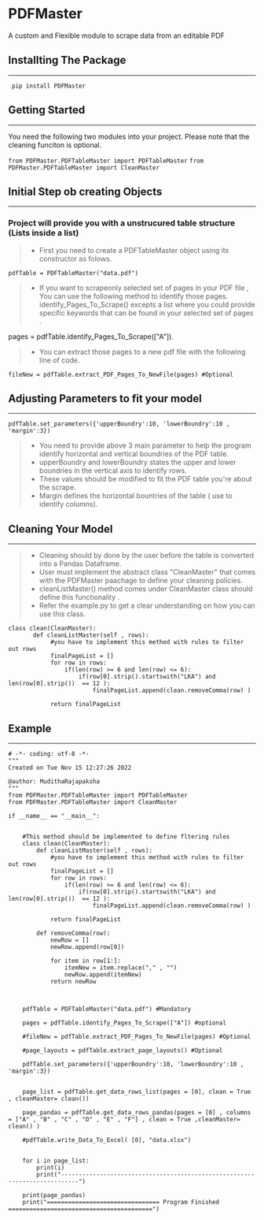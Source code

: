 # PDFMaster
A custom and Flexible module to scrape data from an editable PDF

## Installting The Package
--------------------
` pip install PDFMaster`


## Getting Started
---------------------
You need the following two modules into your project. Please note that the cleaning funciton is optional.

`from PDFMaster.PDFTableMaster import PDFTableMaster`
`from PDFMaster.PDFTableMaster import CleanMaster`



## Initial Step ob creating Objects
---------------------
### Project will provide you with a unstrucured table structure (Lists inside a list)

> - First you need to create a PDFTableMaster object using its constructor as folows.

`pdfTable = PDFTableMaster("data.pdf")`


> -  If you want to scrapeonly selected set of pages in your PDF file , You can use the following method to identify those pages.
    identify_Pages_To_Scrape() excepts a list where you could provide specific keywords that can be found in your selected set of pages .

pages = pdfTable.identify_Pages_To_Scrape(["A"]).


> -  You can extract those pages to a new pdf file with the following line of code.
    
`fileNew = pdfTable.extract_PDF_Pages_To_NewFile(pages) #Optional`


## Adjusting Parameters to fit your model
---------------------
`pdfTable.set_parameters({'upperBoundry':10, 'lowerBoundry':10 , 'margin':3})`

> - You need to provide above 3 main parameter to help the program identify horizontal and vertical boundries of the PDF table.
> - upperBoundry and lowerBoundry states the upper and lower boundries in the vertical axis to identify rows.
> - These values should be modified to fit the PDF table you're about the scrape.
> - Margin defines the horizontal bountries of the table ( use to identify columns).


## Cleaning Your Model
----------------------

> - Cleaning should by done by the user before the table is converted into a Pandas Dataframe.
> - User must implement the abstract class "CleanMaster" that comes with the PDFMaster paachage to define your cleaning policies.
> - cleanListMaster() method comes under CleanMaster class should define this functionality .
> - Refer the example.py to get a clear understanding on how you can use this class.

```
class clean(CleanMaster):
       def cleanListMaster(self , rows):
            #you have to implement this method with rules to filter out rows
            finalPageList = []
            for row in rows:
                if(len(row) >= 6 and len(row) <= 6):
                    if(row[0].strip().startswith("LKA") and len(row[0].strip())  == 12 ):
                        finalPageList.append(clean.removeComma(row) )   
        
            return finalPageList 
```



## Example
----------------------------------------

```
# -*- coding: utf-8 -*-
"""
Created on Tue Nov 15 12:27:26 2022

@author: MudithaRajapaksha
"""
from PDFMaster.PDFTableMaster import PDFTableMaster
from PDFMaster.PDFTableMaster import CleanMaster

if __name__ == "__main__":
    
    
    #This method should be implemented to define fltering rules
    class clean(CleanMaster):
        def cleanListMaster(self , rows):
            #you have to implement this method with rules to filter out rows
            finalPageList = []
            for row in rows:
                if(len(row) >= 6 and len(row) <= 6):
                    if(row[0].strip().startswith("LKA") and len(row[0].strip())  == 12 ):
                        finalPageList.append(clean.removeComma(row) )   
          
            return finalPageList
    
        def removeComma(row):
            newRow = []
            newRow.append(row[0])
            
            for item in row[1:]:
                itemNew = item.replace("," , "")
                newRow.append(itemNew)
            return newRow
        
        
    
    pdfTable = PDFTableMaster("data.pdf") #Mandatory
    
    pages = pdfTable.identify_Pages_To_Scrape(["A"]) #optional
    
    #fileNew = pdfTable.extract_PDF_Pages_To_NewFile(pages) #Optional
    
    #page_layouts = pdfTable.extract_page_layouts() #Optional
    
    pdfTable.set_parameters({'upperBoundry':10, 'lowerBoundry':10 , 'margin':3})
    
    
    page_list = pdfTable.get_data_rows_list(pages = [0], clean = True , cleanMaster= clean()) 
   
    page_pandas = pdfTable.get_data_rows_pandas(pages = [0] , columns = ["A" , "B" , "C" , "D" , "E" , "F"] , clean = True ,cleanMaster= clean() )
    
    #pdfTable.write_Data_To_Excel( [0], "data.xlsx")
    
      
    for i in page_list:
        print(i)
        print("---------------------------------------------------------------------------")
    
    print(page_pandas)
    print("================================ Program Finished =========================================")
    
    


    

```
